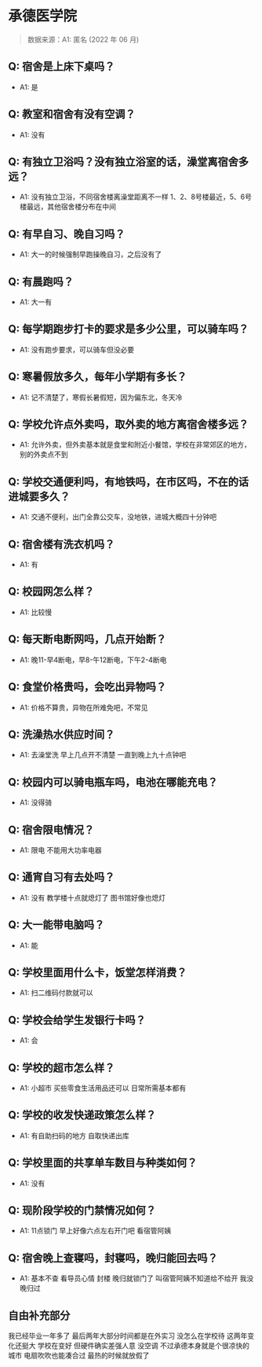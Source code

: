 # 承德医学院

> 数据来源：A1: 匿名 (2022 年 06 月)

## Q: 宿舍是上床下桌吗？

- A1: 是

## Q: 教室和宿舍有没有空调？

- A1: 没有

## Q: 有独立卫浴吗？没有独立浴室的话，澡堂离宿舍多远？

- A1: 没有独立卫浴，不同宿舍楼离澡堂距离不一样 1、2、8号楼最近，5、6号楼最远，其他宿舍楼分布在中间

## Q: 有早自习、晚自习吗？

- A1: 大一的时候强制早跑操晚自习，之后没有了

## Q: 有晨跑吗？

- A1: 大一有

## Q: 每学期跑步打卡的要求是多少公里，可以骑车吗？

- A1: 没有跑步要求，可以骑车但没必要

## Q: 寒暑假放多久，每年小学期有多长？

- A1: 记不清楚了，寒假长暑假短，因为偏东北，冬天冷

## Q: 学校允许点外卖吗，取外卖的地方离宿舍楼多远？

- A1: 允许外卖，但外卖基本就是食堂和附近小餐馆，学校在非常郊区的地方，别的外卖点不到

## Q: 学校交通便利吗，有地铁吗，在市区吗，不在的话进城要多久？

- A1: 交通不便利，出门全靠公交车，没地铁，进城大概四十分钟吧

## Q: 宿舍楼有洗衣机吗？

- A1: 有

## Q: 校园网怎么样？

- A1: 比较慢

## Q: 每天断电断网吗，几点开始断？

- A1: 晚11-早4断电，早8-午12断电，下午2-4断电

## Q: 食堂价格贵吗，会吃出异物吗？

- A1: 价格不算贵，异物在所难免吧，不常见

## Q: 洗澡热水供应时间？

- A1: 去澡堂洗 早上几点开不清楚 一直到晚上九十点钟吧

## Q: 校园内可以骑电瓶车吗，电池在哪能充电？

- A1: 没得骑

## Q: 宿舍限电情况？

- A1: 限电 不能用大功率电器

## Q: 通宵自习有去处吗？

- A1: 没有 教学楼十点就熄灯了 图书馆好像也熄灯

## Q: 大一能带电脑吗？

- A1: 能

## Q: 学校里面用什么卡，饭堂怎样消费？

- A1: 扫二维码付款就可以

## Q: 学校会给学生发银行卡吗？

- A1: 会

## Q: 学校的超市怎么样？

- A1: 小超市 买些零食生活用品还可以 日常所需基本都有

## Q: 学校的收发快递政策怎么样？

- A1: 有自助扫码的地方 自取快递出库

## Q: 学校里面的共享单车数目与种类如何？

- A1: 没有

## Q: 现阶段学校的门禁情况如何？

- A1: 11点锁门 早上好像六点左右开门吧 看宿管阿姨

## Q: 宿舍晚上查寝吗，封寝吗，晚归能回去吗？

- A1: 基本不查 看导员心情 封楼 晚归就锁门了 叫宿管阿姨不知道给不给开 我没晚归过

## 自由补充部分

我已经毕业一年多了 最后两年大部分时间都是在外实习 没怎么在学校待 这两年变化还挺大 学校在变好 但硬件确实差强人意 没空调 不过承德本身就是个很凉快的城市 电扇吹吹也能凑合过 最热的时候就放假了